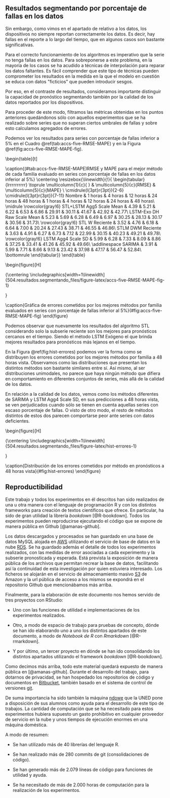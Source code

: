 


 
 






## Resultados segmentando por porcentaje de fallas en los datos


Sin embargo, como vimos en el apartado de relativo a los datos, los dispositivos no siempre reportan correctamente los datos. Es decir, hay fallas en el reporte a lo largo del tiempo, que en algunos casos son bastante significativas. 

Para el correcto funcionamiento de los algoritmos es imperativo que la serie no tenga fallas en los datos. Para sobreponerse a este problema, en la mayoría de los casos se ha acudido a técnicas de interpolación para reparar los datos faltantes. Es fácil comprender que este tipo de técnicas pueden comprometer los resultados en la medida en la que el modelo en cuestión se educa con datos "ficticios" que pueden introducir sesgos. 

Por eso, en el contraste de resultados, consideramos importante distinguir la capacidad de pronóstico segmentando también por la calidad de los datos reportados por los dispositivos.

Para proceder de este modo, filtramos las métricas obtenidas en los puntos anteriores quedándonos sólo con aquellos experimentos que se ha realizado sobre series que no superan ciertos umbrales de fallas y sobre esto calculamos agregados de errores.

Podemos ver los resultados para series con porcentaje de fallas inferior a 5% en el Cuadro \@ref(tab:accs-five-RMSE-MAPE) y en la Figura \@ref(fig:accs-five-RMSE-MAPE-fig).



\begin{table}[t]

\caption{(\#tab:accs-five-RMSE-MAPE)RMSE y MAPE para el mejor método de cada familia evaluado en series con porcentaje de fallas en los datos inferior al 5\%}
\centering
\resizebox{\linewidth}{!}{
\begin{tabular}{lrrrrrrrrrr}
\toprule
\multicolumn{1}{c}{ } & \multicolumn{5}{c}{RMSE} & \multicolumn{5}{c}{MAPE} \\
\cmidrule(l{3pt}r{3pt}){2-6} \cmidrule(l{3pt}r{3pt}){7-11}
Nombre & 1 horas & 4 horas & 12 horas & 24 horas & 48 horas & 1 horas & 4 horas & 12 horas & 24 horas & 48 horas\\
\midrule
\rowcolor{gray!6}  STL+LSTM Agg5 Scale Mean & 4.39 & 5.21 & 6.22 & 6.53 & 6.86 & 29.91 & 30.11 & 41.67 & 42.92 & 42.77\\
LSTM-Exo DH Raw Scale Mean & 5.23 & 5.69 & 6.28 & 6.49 & 6.97 & 30.25 & 28.13 & 30.17 & 30.56 & 31.73\\
\rowcolor{gray!6}  STL W Reciente & 3.52 & 4.76 & 6.18 & 6.64 & 7.00 & 20.24 & 27.43 & 38.71 & 46.55 & 46.86\\
STLM DWM Reciente & 3.63 & 4.91 & 6.27 & 6.73 & 7.12 & 22.99 & 30.15 & 40.23 & 49.21 & 49.78\\
\rowcolor{gray!6}  LSTM Agg4 Scale SD & 5.99 & 6.28 & 7.33 & 8.09 & 8.86 & 37.25 & 33.41 & 41.26 & 45.92 & 49.66\\
\addlinespace
SARIMA & 3.91 & 5.99 & 7.71 & 8.66 & 9.13 & 23.42 & 37.98 & 47.17 & 56.47 & 52.84\\
\bottomrule
\end{tabular}}
\end{table}
 

 
\begin{figure}[H]

{\centering \includegraphics[width=1\linewidth]{504.resultados.segmentando_files/figure-latex/accs-five-RMSE-MAPE-fig-1} 

}

\caption{Gráfica de errores cometidos por los mejores métodos por familia evaluados en series con porcentaje de fallas inferior al 5\%}(\#fig:accs-five-RMSE-MAPE-fig)
\end{figure}

Podemos observar que nuevamente los resultados del algoritmo STL considerando solo la subserie reciente son los mejores para pronósticos cercanos en el tiempo. Siendo el método LSTM Exógeno el que brinda mejores resultados para pronósticos más lejanos en el tiempo.



En la Figura \@ref(fig:hist-errores) podemos ver la forma como se distribuyen los errores cometidos por los mejores métodos por familia a 48 horas vista. Observamos como las distribuciones que presentan los distintos métodos son bastante similares entre sí. Así mismo, al ser distribuciones unimodales, no parece que haya ningún método que difiera en comportamiento en diferentes conjuntos de series, más allá de la calidad de los datos. 

En relación a la calidad de los datos, vemos como los métodos diferentes de SARIMA y LSTM Agg4 Scale SD, en sus predicciones a 48 horas vista, se ven perjudicados cuando sólo se tienen en cuenta aquellas series con escaso porcentaje de fallas. O visto de otro modo, el resto de métodos distintos de estos dos parecen comportarse peor ante series con datos deficientes.


\begin{figure}[H]

{\centering \includegraphics[width=1\linewidth]{504.resultados.segmentando_files/figure-latex/hist-errores-1} 

}

\caption{Distribución de los errores cometidos por método en pronósticos a 48 horas vista}(\#fig:hist-errores)
\end{figure}




## Reproductibilidad

Este trabajo y todos los experimentos en él descritos han sido realizados de una u otra manera con el lenguaje de programación R y con los distintos frameworks para creación de textos científicos que ofrece. En particular, ha sido de gran utilidad la librería *bookdown* [@R-bookdown]. Todos los experimentos pueden reproducirse ejecutando el código que se expone de manera pública en Github  [@amanas-github].

Los datos descargados y procesados se han guardado en una base de datos MySQL alojada en [AWS](https://aws.amazon.com/) utilizando el servicio de base de datos en la nube [RDS](https://aws.amazon.com/es/rds/). Se ha guardado además el detalle de todos los experimentos realizados, con las medidas de error asociadas a cada experimento y la subserie pronosticada y esperada. Está prevista la exposición de manera pública de los archivos que permitan recrear la base de datos, facilitando así la continuidad de esta investigación por quien estuviera interesado. Los ficheros se alojarán en el servicio de almacenamiento masivo  [S3](https://aws.amazon.com/es/s3/) de Amazon y la url pública de acceso a los mismos se expondrá en el repositorio Github que mencionábamos más arriba.

Finalmente, para la elaboración de este documento nos hemos servido de tres proyectos con RStudio: 

- Uno con las funciones de utilidad e implementaciones de los experimentos realizados.

- Otro, a modo de espacio de trabajo para pruebas de concepto, dónde se han ido elaborando uno a uno los distintos apartados de este documento, a modo de *Notebook de R* con *Rmarkdown* [@R-rmarkdown].

- Y por último, un tercer proyecto en dónde se han ido consolidando los distintos apartados utilizando el framework *bookdown* [@R-bookdown].

Como decimos más arriba, todo este material quedará expuesto de manera pública en [@amanas-github]. Durante el desarrollo del trabajo, para dotarnos de privacidad, se han hospedado los repositorios de código y documentos en [Bitbucket](https://bitbucket.org), también basado en el sistema de control de versiones [git](https://git-scm.com/).

De suma importancia ha sido también la máquina [ndowe](http://ndowe.ia.uned.es:8787/) que la UNED pone a disposición de sus alumnos como ayuda para el desarrollo de este tipo de trabajos. La cantidad de computación que se ha necesitado para estos experimentos hubiera supuesto un gasto prohibitivo en cualquier proveedor de servicio en la nube y unos tiempos de ejecución enormes en una máquina doméstica.


A modo de resumen:

- Se han utilizado más de 40 librerías del lenguaje R.

- Se han realizado más de 280 commits de git (consolidaciones de código).

- Se han generado más de 2.079 líneas de código para funciones de utilidad y ayuda.

- Se ha necesitado de más de 2.000 horas de computación para la realización de los experimentos.






